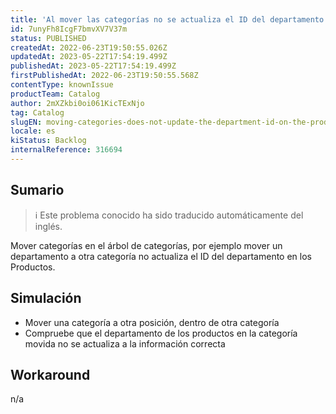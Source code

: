 ```yaml
---
title: 'Al mover las categorías no se actualiza el ID del departamento en los Productos'
id: 7unyFh8IcgF7bmvXV7V37m
status: PUBLISHED
createdAt: 2022-06-23T19:50:55.026Z
updatedAt: 2023-05-22T17:54:19.499Z
publishedAt: 2023-05-22T17:54:19.499Z
firstPublishedAt: 2022-06-23T19:50:55.568Z
contentType: knownIssue
productTeam: Catalog
author: 2mXZkbi0oi061KicTExNjo
tag: Catalog
slugEN: moving-categories-does-not-update-the-department-id-on-the-products
locale: es
kiStatus: Backlog
internalReference: 316694
---
```


## Sumario

>ℹ️ Este problema conocido ha sido traducido automáticamente del inglés.


Mover categorías en el árbol de categorías, por ejemplo mover un departamento a otra categoría no actualiza el ID del departamento en los Productos.




## Simulación


- Mover una categoría a otra posición, dentro de otra categoría
- Compruebe que el departamento de los productos en la categoría movida no se actualiza a la información correcta



## Workaround


n/a





